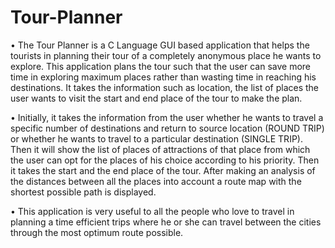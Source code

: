 # Tour-Planner
•	The Tour Planner is a C Language GUI based application that helps the tourists in planning their tour of a completely anonymous place he wants to explore. This application plans the tour such that the user can save more time in exploring maximum places rather than wasting time in reaching his destinations.  It takes the information such as location, the list of places the user wants to visit the start and end place of the tour to make the plan.

•	Initially, it takes the information from the user whether he wants to travel a specific number of destinations and return to source location (ROUND TRIP) or whether he wants to travel to a particular destination (SINGLE TRIP). Then it will show the list of places of attractions of that place from which the user can opt for the places of his choice according to his priority. Then it takes the start and the end place of the tour. After making an analysis of the distances between all the places into account a route map with the shortest possible path is displayed.

•	This application is very useful to all the people who love to travel in planning a time efficient trips where he or she can travel between the cities through the most optimum route possible.



